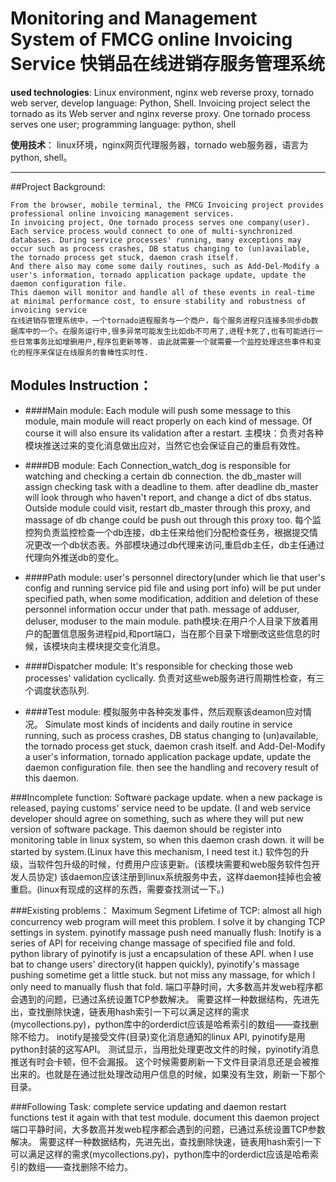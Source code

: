 **Monitoring and Management System of FMCG online Invoicing Service**
**快销品在线进销存服务管理系统**
====
**used technologies**:  Linux environment, nginx web reverse proxy, tornado web server, develop language: Python, Shell. 
Invoicing project select the tornado as its Web server and nginx reverse proxy. One tornado process serves one user; programming language: python, shell

**使用技术**：     linux环境，nginx网页代理服务器，tornado web服务器，语言为python, shell。
****

##Project Background:

    From the browser, mobile terminal, the FMCG Invoicing project provides professional online invoicing management services.
    In invoicing project, One tornado process serves one company(user). Each service process would connect to one of multi-synchronized databases. During service processes' running, many exceptions may occur such as process crashes, DB status changing to (un)available, the tornado process get stuck, daemon crash itself. 
    And there also may come some daily routines, such as Add-Del-Modify a user's information, tornado application package update, update the daemon configuration file. 
    This daemon will monitor and handle all of these events in real-time at minimal performance cost, to ensure stability and robustness of invoicing service
    在线进销存管理系统中，一个tornado进程服务与一个商户，每个服务进程只连接多同步db数据库中的一个。在服务运行中,很多异常可能发生比如db不可用了,进程卡死了,也有可能进行一些日常事务比如增删用户,程序包更新等等. 由此就需要一个就需要一个监控处理这些事件和变化的程序来保证在线服务的鲁棒性实时性.
    

##  Modules Instruction：
- ####Main module:
        Each module will push some message to this module, main module will react properly on each kind of message. Of course it will also ensure its validation after a restart.
        主模块：负责对各种模块推送过来的变化消息做出应对，当然它也会保证自己的重启有效性。
- ####DB module:
        Each Connection_watch_dog is responsible for watching and checking a certain db connection. the db_master will assign checking task with a deadline to them. after deadline db_master will look through who haven't report, and change a dict of dbs status. Outside module could visit, restart db_master through this proxy, and massage of db change could be push out through this proxy too.
        每个监控狗负责监控检查一个db连接，db主任来给他们分配检查任务，根据提交情况更改一个db状态表。外部模块通过db代理来访问,重启db主任，db主任通过代理向外推送db的变化。
- ####Path module:
        user's personnel directory(under which lie that user's config and running service pid file and using port info) will be put under specified path, when some modification, addition and deletion of these personnel information occur under that path. message of adduser, deluser, moduser to the main module.
        path模块:在用户个人目录下放着用户的配置信息服务进程pid,和port端口，当在那个目录下增删改这些信息的时候，该模块向主模块提交变化消息。
- ####Dispatcher module:
        It's responsible for checking those web processes' validation cyclically.
        负责对这些web服务进行周期性检查，有三个调度状态队列.

- ####Test module:
        模拟服务中各种突发事件，然后观察该deamon应对情况。
        Simulate most kinds of incidents and daily routine in service running, such as
            process crashes, DB status changing to (un)available, the tornado process get stuck, daemon crash itself.
        and  Add-Del-Modify a user's information, tornado application package update, update the daemon configuration file.
        then see the handling and recovery result of this daemon.


###Incomplete function:
      Software package update. when a new package is released, paying customs' service need to be update. (I and web service developer should agree on something, such as where they will put new version of software package.
      This daemon should be register into monitoring table in linux system, so when this daemon crash down. it will be started by system.(Linux have this mechanism, I need test it.)
    软件包的升级，当软件包升级的时候，付费用户应该更新。(该模块需要和web服务软件包开发人员协定)
    该daemon应该注册到linux系统服务中去，这样daemon挂掉也会被重启。(linux有现成的这样的东西，需要查找测试一下。)

###Existing problems：
     Maximum Segment Lifetime of TCP:               almost all high concurrency web program will meet this problem. I solve it by changing TCP settings in system.
     pyinotify massage push need manually flush: Inotify is a series of API for receiving change massage of specified file and fold. python library of pyinotify is just a  encapsulation of these API. when I use bat to change users' directory(it happen quickly), pyinotify's massage pushing sometime get a little stuck. but not miss any massage, for which I only need to manually flush that fold. 
    端口平静时间，大多数高并发web程序都会遇到的问题，已通过系统设置TCP参数解决。
    需要这样一种数据结构，先进先出，查找删除快速，链表用hash索引一下可以满足这样的需求(mycollections.py)，python库中的orderdict应该是哈希索引的数组——查找删除不给力。
    inotify是接受文件(目录)变化消息通知的linux API, pyinotify是用python封装的这写API。
    测试显示，当用批处理更改文件的时候，pyinotify消息推送有时会卡顿，但不会漏报。 
    这个时候需要刷新一下文件目录消息还是会被推出来的。也就是在通过批处理改动用户信息的时候，如果没有生效，刷新一下那个目录。

###Following Task:
     complete service updating and daemon restart functions
     test it again with that test module.
     document this daemon project
    端口平静时间，大多数高并发web程序都会遇到的问题，已通过系统设置TCP参数解决。
    需要这样一种数据结构，先进先出，查找删除快速，链表用hash索引一下可以满足这样的需求(mycollections.py)，python库中的orderdict应该是哈希索引的数组——查找删除不给力。
